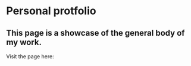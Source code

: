 # Personal protfolio
## This page is a showcase of the general body of my work.
Visit the page here: 
